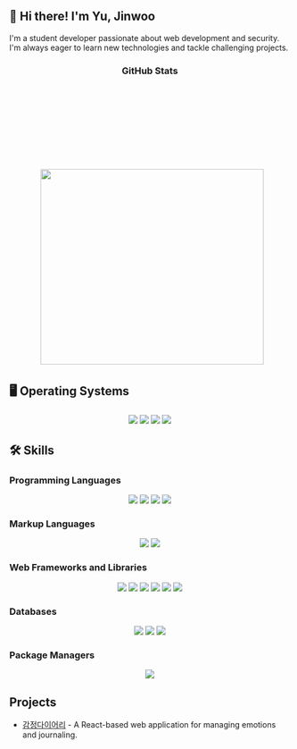 ## 👋 Hi there! I'm Yu, Jinwoo

I'm a student developer passionate about web development and security. I'm always eager to learn new technologies and tackle challenging projects.

<div align="center">

### GitHub Stats

<p align="center"> 
  <img src="https://github-readme-stats.vercel.app/api?username=jin182&theme=vue&show_icons=true&count_private=true&hide=contribs&bg_color=00000000&text_color=777" width="4-0px" height="500px" /> 
  <img style="width: 400px; height: 350px; border: none;" src="https://github-readme-stats.vercel.app/api/top-langs/?username=jin182&layout=compact&theme=tokyonight" /> 
</p>
</div>

## 🖥️ Operating Systems

### 

<div align="center">
  <img src="https://img.shields.io/badge/macOS-000000?style=flat-square&logo=apple&logoColor=white" />
  <img src="https://img.shields.io/badge/Ubuntu-E95420?style=flat-square&logo=ubuntu&logoColor=white" />
  <img src="https://img.shields.io/badge/Kali_Linux-557C94?style=flat-square&logo=kali-linux&logoColor=white" />
  <img src="https://img.shields.io/badge/Windows-0078D6?style=flat-square&logo=windows&logoColor=white" />
</div>

## 🛠️ Skills

### Programming Languages

<div align="center">
  <img src="https://img.shields.io/badge/C-00538C?style=flat-square&logo=C&logoColor=white" />
  <img src="https://img.shields.io/badge/Java-007396?style=flat-square&logo=Java&logoColor=white" />
  <img src="https://img.shields.io/badge/golang-00ADD8?style=flat-square&logo=go&logoColor=white" />
  <img src="https://img.shields.io/badge/javascript-F7DF1E?style=flat-square&logo=javascript&logoColor=black" />
</div>

### Markup Languages

<div align="center">
  <img src="https://img.shields.io/badge/html5-E34F26?style=flat-square&logo=html5&logoColor=white" />
  <img src="https://img.shields.io/badge/css-1572B6?style=flat-square&logo=css3&logoColor=white" />
</div>

### Web Frameworks and Libraries

<div align="center">
  <img src="https://img.shields.io/badge/express-000000?style=flat-square&logo=express&logoColor=white" />
  <img src="https://img.shields.io/badge/react-7BB4E3?style=flat-square&logo=react&logoColor=white" />
  <img src="https://img.shields.io/badge/EJS-52B0E7?style=flat-square&label=EJS" />
  <img src="https://img.shields.io/badge/bulma-00D1B2?style=flat-square&logo=bulma&logoColor=white" />
  <img src="https://img.shields.io/badge/bootstrap-7952B3?style=flat-square&logo=bootstrap&logoColor=white" />
  <img src="https://img.shields.io/badge/Vite.js-646CFF?style=flat-square&logo=vite&logoColor=white" />
</div>

### Databases

<div align="center">
  <img src="https://img.shields.io/badge/MySQL-4479A1?style=flat-square&logo=mysql&logoColor=white" />
  <img src="https://img.shields.io/badge/MongoDB-47A248?style=flat-square&logo=mongodb&logoColor=#47A248" />
  <img src="https://img.shields.io/badge/mongoose-880000?style=flat-square&logo=mongoose&logoColor=white" />
</div>

### Package Managers

<div align="center">
  <img src="https://img.shields.io/badge/npm-CB3837?style=flat-square&logo=npm&logoColor=white" />
</div>




## Projects

- [감정다이어리](https://jinwoo-react-project1.web.app/) - A React-based web application for managing emotions and journaling.
